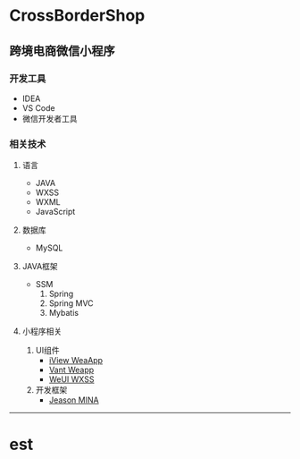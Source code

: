 # CrossBorderShop
## 跨境电商微信小程序

### 开发工具
* IDEA
* VS Code
* 微信开发者工具

### 相关技术
1. 语言
   * JAVA
   * WXSS
   * WXML
   * JavaScript
2. 数据库
   * MySQL
  
3. JAVA框架
   * SSM
     1. Spring
     2. Spring MVC
     3. Mybatis
4. 小程序相关
    1. UI组件
        * [iView WeaApp](https://weapp.iviewui.com/)
        * [Vant Weapp](https://youzan.github.io/vant-weapp/#/intro)
        * [WeUI WXSS](https://github.com/Tencent/weui-wxss)
    2. 开发框架
        * [Jeason MINA](https://developers.weixin.qq.com/miniprogram/dev/framework/MINA.html)
   

---

# est
